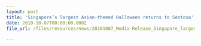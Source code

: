 ```yaml
---
layout: post
title: 'Singapore’s largest Asian-themed Halloween returns to Sentosa'
date: 2010-10-07T00:00:00.000Z
file_url: /files/resources/news/20101007_Media-Release_Singapore_largest_Asian-themed_Halloween_returns_to_Sentosa.pdf

---
```


